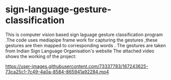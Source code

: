 # sign-language-gesture-classification
This is computer vision based sign laguage gesture classification program .The code uses mediapipe frame work for capturing the gestures ,these gestures are then mapped to corresponding words .
The gestures are taken from Indian Sign Language Organisation's website
The attached video shows the working of the project:


https://user-images.githubusercontent.com/73337783/167243625-73ca25c1-7c49-4a0a-8584-865941a92284.mp4


